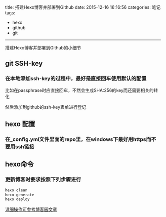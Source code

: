 title: 搭建Hexo博客并部署到Github
date: 2015-12-16 16:16:56
categories: 笔记
tags: 
- hexo 
- github 
- git
---
搭建Hexo博客并部署到Github的小细节

## git SSH-key

### 在本地添加ssh-key的过程中，最好是直接回车使用默认的配置

比如在passphrase时应直接回车，不然会生成SHA:256的key而还需要相关的转化

然后添加到github的ssh-key表单进行登记

<!--more-->

## hexo 配置

### 在_config.yml文件里面的repo里，在windows下最好用https而不要用ssh链接

## hexo命令

### 更新博客时要求按照下列步骤进行

```bash
hexo clean
hexo generate
hexo deploy
```


[详细操作可参考博客园文章](http://www.cnblogs.com/zhcncn/p/4097881.html)





